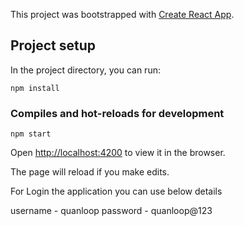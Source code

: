 This project was bootstrapped with [Create React App](https://github.com/facebook/create-react-app).


## Project setup

In the project directory, you can run:

```
npm install
```

### Compiles and hot-reloads for development

```
npm start
```

Open [http://localhost:4200](http://localhost:4200) to view it in the browser.

The page will reload if you make edits.

For Login the application you can use below details

username - quanloop
password - quanloop@123